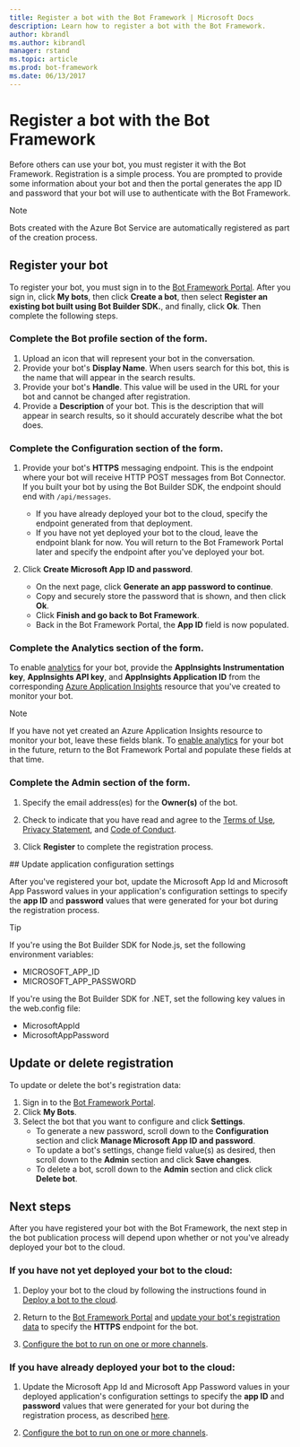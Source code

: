 ```yaml
---
title: Register a bot with the Bot Framework | Microsoft Docs
description: Learn how to register a bot with the Bot Framework.
author: kbrandl
ms.author: kibrandl
manager: rstand
ms.topic: article
ms.prod: bot-framework
ms.date: 06/13/2017
---
```


# Register a bot with the Bot Framework

Before others can use your bot, you must register it with the Bot Framework.
Registration is a simple process. You are prompted to provide some information about your bot and then the portal generates the app ID and password that your bot will use to authenticate with the Bot Framework.

> [!NOTE]
> Bots created with the Azure Bot Service are automatically registered as part of the creation process.
 
## Register your bot

To register your bot, you must sign in to the <a href="https://dev.botframework.com" target="_blank">Bot Framework Portal</a>. After you sign in, click **My bots**, then click **Create a bot**, then select **Register an existing bot built using Bot Builder SDK.**, and finally, click **Ok**. Then complete the following steps.

### Complete the **Bot profile** section of the form.  

1. Upload an icon that will represent your bot in the conversation.  
2. Provide your bot's **Display Name**. When users search for this bot, this is the name that will appear in the search results.  
3. Provide your bot's **Handle**. This value will be used in the URL for your bot and cannot be changed after registration. 
4. Provide a **Description** of your bot. This is the description that will appear in search results, so it should accurately describe what the bot does.  

### Complete the **Configuration** section of the form.  

1. Provide your bot's **HTTPS** messaging endpoint. This is the endpoint where your bot will receive HTTP POST messages from Bot Connector. If you built your bot by using the Bot Builder SDK, the endpoint should end with `/api/messages`.
    - If you have already deployed your bot to the cloud, specify the endpoint generated from that deployment.
    - If you have not yet deployed your bot to the cloud, leave the endpoint blank for now. You will return to the Bot Framework Portal later and specify the endpoint after you've deployed your bot.  

2. Click **Create Microsoft App ID and password**.  
    - On the next page, click **Generate an app password to continue**.
    - Copy and securely store the password that is shown, and then click **Ok**.  
    - Click **Finish and go back to Bot Framework**.  
    - Back in the Bot Framework Portal, the **App ID** field is now populated.  

### Complete the **Analytics** section of the form.

To enable [analytics](portal-analytics-overview.md) for your bot, provide the **AppInsights Instrumentation key**, **AppInsights API key**, and **AppInsights Application ID** from the corresponding [Azure Application Insights](resources-app-insights-keys.md) resource that you've created to monitor your bot.

> [!NOTE]
> If you have not yet created an Azure Application Insights resource to monitor your bot, leave these fields blank. To [enable analytics](portal-analytics-overview.md#enable-analytics) for your bot in the future, return to the Bot Framework Portal and populate these fields at that time.

### Complete the **Admin** section of the form.

1. Specify the email address(es) for the **Owner(s)** of the bot.

2. Check to indicate that you have read and agree to the [Terms of Use][terms], [Privacy Statement][privacy], and [Code of Conduct][code]. 

3. Click **Register** to complete the registration process.

##<a id="updateConfigSettings"></a> Update application configuration settings

After you've registered your bot, update the Microsoft App Id and Microsoft App Password values in your application's configuration settings to specify the **app ID** and **password** values that were generated for your bot during the registration process.

> [!TIP]
> If you're using the Bot Builder SDK for Node.js, set the following environment variables:
> <ul><li>MICROSOFT_APP_ID</li><li>MICROSOFT_APP_PASSWORD</li></ul>
> If you're using the Bot Builder SDK for .NET, set the following key values in the web.config file:
> <ul><li>MicrosoftAppId</li><li>MicrosoftAppPassword</li></ul>

## Update or delete registration

<a id="maintain"></a>
To update or delete the bot's registration data:

1. Sign in to the <a href="https://dev.botframework.com" target="_blank">Bot Framework Portal</a>.
2. Click **My Bots**.
3. Select the bot that you want to configure and click **Settings**.
    - To generate a new password, scroll down to the **Configuration** section and click **Manage Microsoft App ID and password**.
    - To update a bot's settings, change field value(s) as desired, then scroll down to the **Admin** section and click **Save changes**.
    - To delete a bot, scroll down to the **Admin** section and click click **Delete bot**.

## Next steps

After you have registered your bot with the Bot Framework,
the next step in the bot publication process will depend upon whether or not you've already deployed your bot to the cloud.

### If you have not yet deployed your bot to the cloud:

1. Deploy your bot to the cloud by following the instructions found in [Deploy a bot to the cloud](~/deploy-bot-overview.md).

2. Return to the <a href="https://dev.botframework.com" target="_blank">Bot Framework Portal</a> and [update your bot's registration data](~/portal-register-bot.md#maintain) to specify the **HTTPS** endpoint for the bot.

3. [Configure the bot to run on one or more channels](~/portal-configure-channels.md).

### If you have already deployed your bot to the cloud:

1. Update the Microsoft App Id and Microsoft App Password values in your deployed application's configuration settings to specify the **app ID** and **password** values that were generated for your bot during the registration process, as described [here](#updateConfigSettings). 

2. [Configure the bot to run on one or more channels](~/portal-configure-channels.md). 

[terms]: https://aka.ms/bf-terms
[code]: https://aka.ms/bf-conduct
[privacy]: https://aka.ms/bf-privacy
